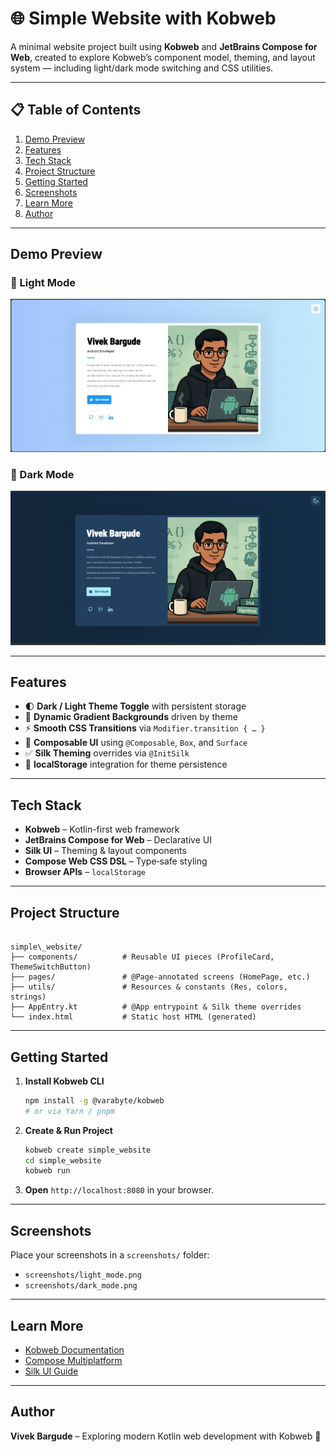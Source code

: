 

# 🌐 Simple Website with Kobweb

A minimal website project built using **Kobweb** and **JetBrains Compose for Web**, created to explore Kobweb’s component model, theming, and layout system — including light/dark mode switching and CSS utilities.

---

## 📋 Table of Contents

1. [Demo Preview](#demo-preview)  
2. [Features](#features)  
3. [Tech Stack](#tech-stack)  
4. [Project Structure](#project-structure)  
5. [Getting Started](#getting-started)  
6. [Screenshots](#screenshots)  
7. [Learn More](#learn-more)  
8. [Author](#author)  

---

## Demo Preview

### 🔆 Light Mode

![Light Mode Screenshot](light_mode.png)

### 🌙 Dark Mode

![Dark Mode Screenshot](dark_mode.png)

---

## Features

- 🌓 **Dark / Light Theme Toggle** with persistent storage  
- 🎨 **Dynamic Gradient Backgrounds** driven by theme  
- ⚡ **Smooth CSS Transitions** via `Modifier.transition { … }`  
- 🧩 **Composable UI** using `@Composable`, `Box`, and `Surface`  
- ✅ **Silk Theming** overrides via `@InitSilk`  
- 💾 **localStorage** integration for theme persistence  

---

## Tech Stack

- **Kobweb** – Kotlin-first web framework  
- **JetBrains Compose for Web** – Declarative UI  
- **Silk UI** – Theming & layout components  
- **Compose Web CSS DSL** – Type‑safe styling  
- **Browser APIs** – `localStorage`  

---

## Project Structure

```

simple\_website/
├── components/          # Reusable UI pieces (ProfileCard, ThemeSwitchButton)
├── pages/               # @Page-annotated screens (HomePage, etc.)
├── utils/               # Resources & constants (Res, colors, strings)
├── AppEntry.kt          # @App entrypoint & Silk theme overrides
└── index.html           # Static host HTML (generated)

````

---

## Getting Started

1. **Install Kobweb CLI**  
   ```bash
   npm install -g @varabyte/kobweb
   # or via Yarn / pnpm

2. **Create & Run Project**

   ```bash
   kobweb create simple_website
   cd simple_website
   kobweb run
   ```
3. **Open** `http://localhost:8080` in your browser.

---

## Screenshots

Place your screenshots in a `screenshots/` folder:

* `screenshots/light_mode.png`
* `screenshots/dark_mode.png`

---

## Learn More

* [Kobweb Documentation](https://kobweb.varabyte.com/)
* [Compose Multiplatform](https://github.com/JetBrains/compose-multiplatform)
* [Silk UI Guide](https://kobweb.varabyte.com/docs/ui/silk/)

---

## Author

**Vivek Bargude**
– Exploring modern Kotlin web development with Kobweb 🎉

